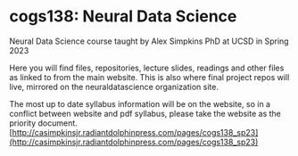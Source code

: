 # cogs138: Neural Data Science
Neural Data Science course taught by Alex Simpkins PhD at UCSD in Spring 2023

Here you will find files, repositories, lecture slides, readings and other files as linked to from the main website. This is also where final project repos will live, mirrored on the neuraldatascience organization site.

The most up to date syllabus information will be on the website, so in a conflict between website and pdf syllabus, please take the website as the priority document. [http://casimpkinsjr.radiantdolphinpress.com/pages/cogs138_sp23](http://casimpkinsjr.radiantdolphinpress.com/pages/cogs138_sp23)
